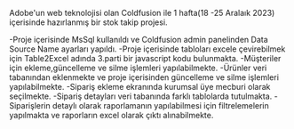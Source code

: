 Adobe'un web teknolojisi olan Coldfusion ile 1 hafta(18 -25 Aralaık 2023) içerisinde hazırlanmış bir stok takip projesi.

-Proje içerisinde MsSql kullanıldı ve Coldfusion admin panelinden Data Source Name ayarları yapıldı.
-Proje içerisinde tabloları excele çevirebilmek için Table2Excel adında 3.parti bir javascript kodu bulunmakta.
-Müşteriler için ekleme,güncelleme ve silme işlemleri yapılabilmekte.
-Ürünler veri tabanından eklenmekte ve proje içerisinden güncelleme ve silme işlemleri yapılabilmekte.
-Sipariş ekleme ekranında kurumsal üye mecburi olarak seçilmekte.
-Sipariş detayları veri tabanında farklı tablolarda tutulmakta.
-Siparişlerin detaylı olarak raporlamanın yapılabilmesi için filtrelemelerin yapılmakta ve raporların excel olarak çıktı alınabilmekte.




